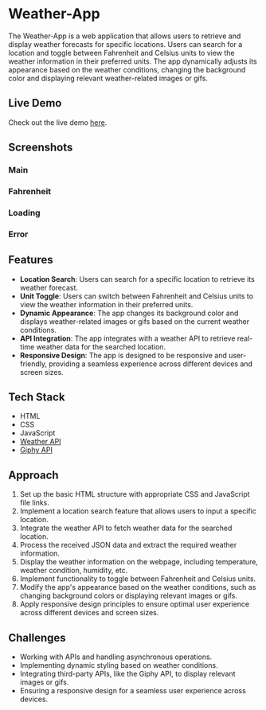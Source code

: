 # Weather-App

The Weather-App is a web application that allows users to retrieve and display weather forecasts for specific locations. Users can search for a location and toggle between Fahrenheit and Celsius units to view the weather information in their preferred units. The app dynamically adjusts its appearance based on the weather conditions, changing the background color and displaying relevant weather-related images or gifs.

## Live Demo

Check out the live demo [here](https://your-weather-app-demo-url).

## Screenshots

### Main

### Fahrenheit

### Loading

### Error

## Features

- **Location Search**: Users can search for a specific location to retrieve its weather forecast.
- **Unit Toggle**: Users can switch between Fahrenheit and Celsius units to view the weather information in their preferred units.
- **Dynamic Appearance**: The app changes its background color and displays weather-related images or gifs based on the current weather conditions.
- **API Integration**: The app integrates with a weather API to retrieve real-time weather data for the searched location.
- **Responsive Design**: The app is designed to be responsive and user-friendly, providing a seamless experience across different devices and screen sizes.

## Tech Stack

- HTML
- CSS
- JavaScript
- [Weather API](https://www.weatherapi.com/docs/)
- [Giphy API](https://developers.giphy.com/docs/api/#quick-start-guide)

## Approach

1. Set up the basic HTML structure with appropriate CSS and JavaScript file links.
2. Implement a location search feature that allows users to input a specific location.
3. Integrate the weather API to fetch weather data for the searched location.
4. Process the received JSON data and extract the required weather information.
5. Display the weather information on the webpage, including temperature, weather condition, humidity, etc.
6. Implement functionality to toggle between Fahrenheit and Celsius units.
7. Modify the app's appearance based on the weather conditions, such as changing background colors or displaying relevant images or gifs.
8. Apply responsive design principles to ensure optimal user experience across different devices and screen sizes.

## Challenges

- Working with APIs and handling asynchronous operations.
- Implementing dynamic styling based on weather conditions.
- Integrating third-party APIs, like the Giphy API, to display relevant images or gifs.
- Ensuring a responsive design for a seamless user experience across devices.
